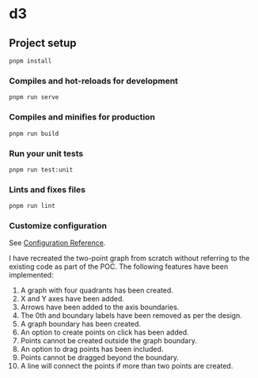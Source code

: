 # d3

## Project setup

```
pnpm install
```

### Compiles and hot-reloads for development

```
pnpm run serve
```

### Compiles and minifies for production

```
pnpm run build
```

### Run your unit tests

```
pnpm run test:unit
```

### Lints and fixes files

```
pnpm run lint
```

### Customize configuration

See [Configuration Reference](https://cli.vuejs.org/config/).

I have recreated the two-point graph from scratch without referring to the existing code as part of the POC. The following features have been implemented:

1. A graph with four quadrants has been created.
2. X and Y axes have been added.
3. Arrows have been added to the axis boundaries.
4. The 0th and boundary labels have been removed as per the design.
5. A graph boundary has been created.
6. An option to create points on click has been added.
7. Points cannot be created outside the graph boundary.
8. An option to drag points has been included.
9. Points cannot be dragged beyond the boundary.
10. A line will connect the points if more than two points are created.

